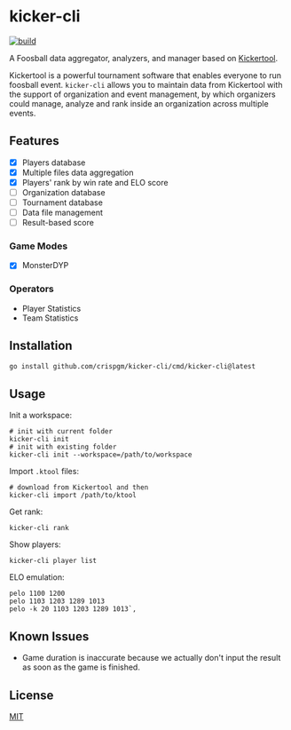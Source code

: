 # kicker-cli

[![build](https://github.com/crispgm/kicker-cli/actions/workflows/build.yml/badge.svg)](https://github.com/crispgm/kicker-cli/actions/workflows/build.yml)

A Foosball data aggregator, analyzers, and manager based on [Kickertool](https://app.kickertool.de/).

Kickertool is a powerful tournament software that enables everyone to run foosball event.
`kicker-cli` allows you to maintain data from Kickertool with the support of organization and event management,
by which organizers could manage, analyze and rank inside an organization across multiple events.

## Features

- [x] Players database
- [x] Multiple files data aggregation
- [x] Players' rank by win rate and ELO score
- [ ] Organization database
- [ ] Tournament database
- [ ] Data file management
- [ ] Result-based score

### Game Modes

- [x] MonsterDYP

### Operators

- Player Statistics
- Team Statistics

## Installation

```bash
go install github.com/crispgm/kicker-cli/cmd/kicker-cli@latest
```

## Usage

Init a workspace:
```shell
# init with current folder
kicker-cli init
# init with existing folder
kicker-cli init --workspace=/path/to/workspace
```

Import `.ktool` files:
```shell
# download from Kickertool and then
kicker-cli import /path/to/ktool
```

Get rank:
```shell
kicker-cli rank
```

Show players:
```shell
kicker-cli player list
```

ELO emulation:
```shell
pelo 1100 1200
pelo 1103 1203 1289 1013
pelo -k 20 1103 1203 1289 1013`,
```

## Known Issues

- Game duration is inaccurate because we actually don't input the result as soon as the game is finished.

## License

[MIT](/LICENSE)
